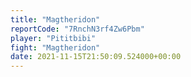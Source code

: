 ```yaml
---
title: "Magtheridon"
reportCode: "7RnchN3rf4Zw6Pbm"
player: "Pititbibi"
fight: "Magtheridon"
date: 2021-11-15T21:50:09.524000+00:00
---
```

